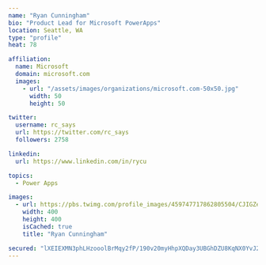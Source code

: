 ```yaml
---
name: "Ryan Cunningham"
bio: "Product Lead for Microsoft PowerApps"
location: Seattle, WA
type: "profile"
heat: 78

affiliation:
  name: Microsoft
  domain: microsoft.com
  images:
    - url: "/assets/images/organizations/microsoft.com-50x50.jpg"
      width: 50
      height: 50

twitter:
  username: rc_says
  url: https://twitter.com/rc_says
  followers: 2758

linkedin:
  url: https://www.linkedin.com/in/rycu

topics:
  - Power Apps

images:
  - url: https://pbs.twimg.com/profile_images/459747717862805504/CJIGZejd_400x400.png
    width: 400
    height: 400
    isCached: true
    title: "Ryan Cunningham"

secured: "lXEIEXMN3phLHzooolBrMqy2fP/190v20myHhpXQDay3UBGhDZU8KqNX0YvJ2hEGAafMx51UZiwxStN7z93wyUwzcHauU3Kq6I3q+jLQGrEKxZ2YFObm7VHR5srj2Y6Y56JwISz7cQWlNQVfAAjPB0iAfB6dddxD3WAjrddS3Ic5e6S41jrfWjv68e54DPbxWBAshkcAEn7IaZ+pFaSdsGCszTrE3iReawsYiixWiGKUAI2h5mmRUl5yajz1nPZ5bIq4vp8f1Xne+Bk1ncIiTD+hOvBj8ADMsBZjr05v8H7R+7J2lxkqK6IKjrMFBvUenpaW7ZxBCgc6IOTeAX/k4UTjQ36xCHkWDY+Xzhvgj4g6R2rNiEgS3wQ4Eu3HXYRbyvhiBuKu2bmJVWoShs+/8HsauG1B4Y4YOaAxw7wcgxA=;JA849d9eANvD+x7EkTzx9A=="
---
```


